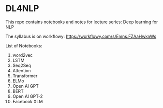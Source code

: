 # DL4NLP
This repo contains notebooks and notes for lecture series: Deep learning for NLP

The syllabus is on workflowy: https://workflowy.com/s/Emns.FZAaHwknWs


List of Notebooks:
1. word2vec
2. LSTM
3. Seq2Seq
4. Attention
5. Transformer
6. ELMo
7. Open AI GPT
8. BERT
9. Open AI GPT-2
10. Facebook XLM
